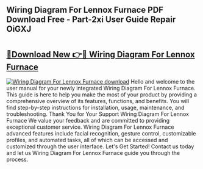 ## Wiring Diagram For Lennox Furnace PDF Download Free - Part-2xi User Guide Repair OiGXJ

# <h2><a href="http://dfij0zt.blite.top/?on=Wiring+Diagram+For+Lennox+Furnace">🔗Download New 👉🔴 Wiring Diagram For Lennox Furnace</a></h2>

[![Wiring Diagram For Lennox Furnace download](https://i.imgur.com/lujVjoI.png)](http://dfij0zt.blite.top/?on=Wiring+Diagram+For+Lennox+Furnace)
Hello and welcome to the user manual for your newly integrated Wiring Diagram For Lennox Furnace. This guide is here to help you make the most of your product by providing a comprehensive overview of its features, functions, and benefits. You will find step-by-step instructions for installation, usage, maintenance, and troubleshooting. Thank You for Your Support Wiring Diagram For Lennox Furnace We value your feedback and are committed to providing exceptional customer service. Wiring Diagram For Lennox Furnace advanced features include facial recognition, gesture control, customizable profiles, and automated tasks, all of which can be accessed and customized through the user interface. Let's Get Started! Contact us today and let us Wiring Diagram For Lennox Furnace guide you through the process.

